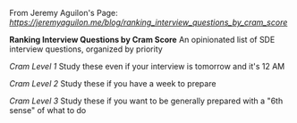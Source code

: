 From Jeremy Aguilon's Page: *https://jeremyaguilon.me/blog/ranking_interview_questions_by_cram_score*

**Ranking Interview Questions by Cram Score**
An opinionated list of SDE interview questions, organized by priority

*Cram Level 1*
Study these even if your interview is tomorrow and it's 12 AM

*Cram Level 2*
Study these if you have a week to prepare

*Cram Level 3*
Study these if you want to be generally prepared with a "6th sense" of what to do